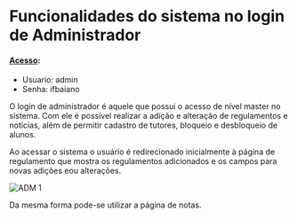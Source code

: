 # Funcionalidades do sistema no login de Administrador

#### [Acesso](https://github.com/web1-2022-1/sisfis/blob/main/README.md):

* Usuario: admin
* Senha: ifbaiano

O login de administrador é aquele que possui o acesso de nível master no sistema. Com ele é possível realizar a adição e alteração de regulamentos e 
notícias, além de permitir cadastro de tutores, bloqueio e desbloqueio de alunos.

Ao acessar o sistema o usuário é redirecionado inicialmente à página de regulamento que mostra os regulamentos adicionados e os campos para novas 
adições eou alterações.

![ADM 1](https://user-images.githubusercontent.com/91372093/175387259-ad6a9fb6-72c2-4c2d-968c-1ac863e1803b.png)

Da mesma forma pode-se utilizar a página de notas.

